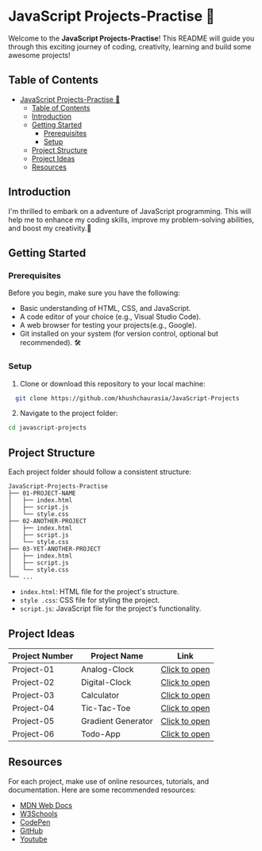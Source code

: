 # JavaScript Projects-Practise 🚀

Welcome to the **JavaScript Projects-Practise**! This README will guide you through this exciting journey of coding, creativity, learning and build some awesome projects!

## Table of Contents  

- [JavaScript Projects-Practise 🚀](#javascript-projects-practise-)
  - [Table of Contents](#table-of-contents)
  - [Introduction](#introduction)
  - [Getting Started](#getting-started)
    - [Prerequisites](#prerequisites)
    - [Setup](#setup)
  - [Project Structure](#project-structure)
  - [Project Ideas](#project-ideas)
  - [Resources](#resources)

## Introduction

I'm thrilled to embark on a adventure of JavaScript programming. This will help me to enhance my coding skills, improve my problem-solving abilities, and boost my creativity.🎉

## Getting Started

### Prerequisites

Before you begin, make sure you have the following:

- Basic understanding of HTML, CSS, and JavaScript.
- A code editor of your choice (e.g., Visual Studio Code).
- A web browser for testing your projects(e.g., Google).
- Git installed on your system (for version control, optional but recommended). 🛠️

### Setup

1. Clone or download this repository to your local machine:  

```bash
  git clone https://github.com/khushchaurasia/JavaScript-Projects
```  

2. Navigate to the project folder:  

```bash
cd javascript-projects
```  

## Project Structure

Each project folder should follow a consistent structure:  

```
JavaScript-Projects-Practise
├── 01-PROJECT-NAME
│   ├── index.html
│   ├── script.js
│   └── style.css
├── 02-ANOTHER-PROJECT
│   ├── index.html
│   ├── script.js
│   └── style.css
├── 03-YET-ANOTHER-PROJECT
│   ├── index.html
│   ├── script.js
│   └── style.css
└── ...
```  

- `index.html`: HTML file for the project's structure.
- `style .css`: CSS file for styling the project.
- `script.js`: JavaScript file for the project's functionality.

## Project Ideas  

| Project Number | Project Name         | Link                                                                                                     |
|----------------|----------------------|----------------------------------------------------------------------------------------------------------|
| Project-01     | Analog-Clock         | [Click to open](https://khush0031.github.io/JavaScript-Projects-Practise/01-ANALOG-CLOCK)                |
| Project-02     | Digital-Clock        | [Click to open](https://khush0031.github.io/JavaScript-Projects-Practise/02-DIGITAL-CLOCK)               |
| Project-03     | Calculator           | [Click to open](https://khush0031.github.io/JavaScript-Projects-Practise/03-SIMPLE-CALCULATOR)           |  
| Project-04     | Tic-Tac-Toe          | [Click to open](https://khush0031.github.io/JavaScript-Projects-Practise/04-TIC-TAC-TOE-GAME)            | 
| Project-05     | Gradient Generator   | [Click to open](https://khush0031.github.io/JavaScript-Projects-Practise/05-Gradient-Generator)          |  
| Project-06     | Todo-App             | [Click to open](https://khush0031.github.io/JavaScript-Projects-Practise/06-Todo-App)                    |

## Resources

For each project, make use of online resources, tutorials, and documentation. Here are some recommended resources:

- [MDN Web Docs](https://developer.mozilla.org/en-US/)
- [W3Schools](https://www.w3schools.com/)
- [CodePen](https://codepen.io/)
- [GitHub](https://github.com/)
- [Youtube](https://youtube.com/)

